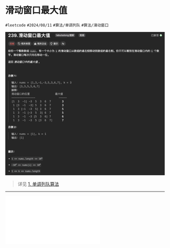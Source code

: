 
# 滑动窗口最大值


`#leetcode`   `#2024/08/11`  `#算法/单调列队`   `#算法/滑动窗口` 

![图片&文件](./files/20241119.png)

> 详见 [1. 单调列队算法](/post/pqFiQS8P.html)

---


![1. 单调列队算法](/post/pqFiQS8P.html)